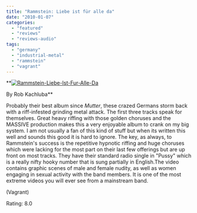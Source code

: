 ```yaml
---
title: "Rammstein: Liebe ist für alle da"
date: "2010-01-07"
categories: 
  - "featured"
  - "reviews"
  - "reviews-audio"
tags: 
  - "germany"
  - "industrial-metal"
  - "rammstein"
  - "vagrant"
---
```


**[![Rammstein-Liebe-Ist-Fur-Alle-Da](http://www.hellbound.ca/wp-content/uploads/2010/01/Rammstein-Liebe-Ist-Fur-Alle-Da1-300x300.jpg "Rammstein-Liebe-Ist-Fur-Alle-Da")](http://www.hellbound.ca/wp-content/uploads/2010/01/Rammstein-Liebe-Ist-Fur-Alle-Da1.jpg)

By Rob Kachluba**

Probably their best album since _Mutter_, these crazed Germans storm back with a riff-infested grinding metal attack. The first three tracks speak for themselves. Great heavy riffing with those golden choruses and the MASSIVE production makes this a very enjoyable album to crank on my big system. I am not usually a fan of this kind of stuff but when its written this well and sounds this good it is hard to ignore. The key, as always, to Rammstein's success is the repetitive hypnotic riffing and huge choruses which were lacking for the most part on their last few offerings but are up front on most tracks. They have their standard radio single in "Pussy" which is a really nifty hooky number that is sung partially in English.The video contains graphic scenes of male and female nudity, as well as women engaging in sexual activity with the band members. It is one of the most extreme videos you will ever see from a mainstream band.

(Vagrant)

Rating: 8.0

